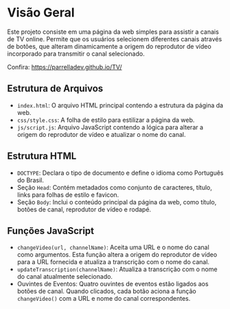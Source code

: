 # Visão Geral
Este projeto consiste em uma página da web simples para assistir a canais de TV online. Permite que os usuários selecionem diferentes canais através de botões, que alteram dinamicamente a origem do reprodutor de vídeo incorporado para transmitir o canal selecionado.

Confira: https://parrelladev.github.io/TV/

## Estrutura de Arquivos
- `index.html`: O arquivo HTML principal contendo a estrutura da página da web.
- `css/style.css`: A folha de estilo para estilizar a página da web.
- `js/script.js`: Arquivo JavaScript contendo a lógica para alterar a origem do reprodutor de vídeo e atualizar o nome do canal.

## Estrutura HTML
- `DOCTYPE`: Declara o tipo de documento e define o idioma como Português do Brasil.
- Seção `Head`: Contém metadados como conjunto de caracteres, título, links para folhas de estilo e favicon.
- Seção `Body`: Inclui o conteúdo principal da página da web, como título, botões de canal, reprodutor de vídeo e rodapé.

## Funções JavaScript
- `changeVideo(url, channelName)`: Aceita uma URL e o nome do canal como argumentos. Esta função altera a origem do reprodutor de vídeo para a URL fornecida e atualiza a transcrição com o nome do canal.
- `updateTranscription(channelName)`: Atualiza a transcrição com o nome do canal atualmente selecionado.
- Ouvintes de Eventos: Quatro ouvintes de eventos estão ligados aos botões de canal. Quando clicados, cada botão aciona a função `changeVideo()` com a URL e nome do canal correspondentes.
